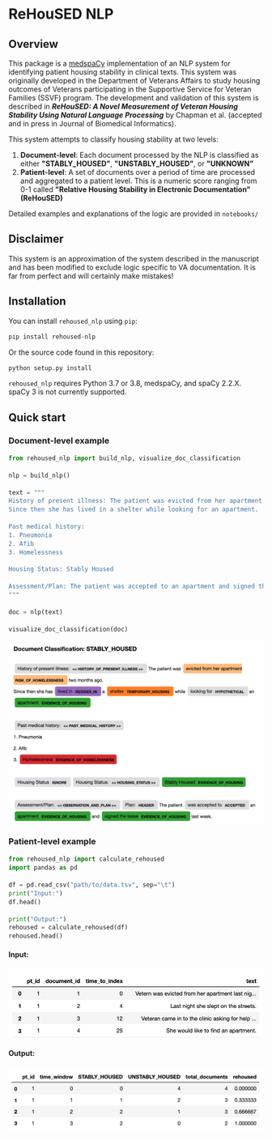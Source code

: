 # ReHouSED NLP
## Overview
This package is a [medspaCy](https://github.com/medspacy/medspacy) implementation of an NLP system for identifying patient housing stability in clinical texts.
This system was originally developed in the Department of Veterans Affairs to study housing outcomes of Veterans participating
in the Supportive Service for Veteran Families (SSVF) program. The development and validation of this system is described in
***ReHouSED: A Novel Measurement of Veteran Housing Stability Using Natural Language Processing*** by Chapman et al. (accepted and in press in Journal of Biomedical Informatics).

This system attempts to classify housing stability at two levels:
1. **Document-level**: Each document processed by the NLP is classified as either **"STABLY_HOUSED"**, **"UNSTABLY_HOUSED"**, or **"UNKNOWN"**
2. **Patient-level**: A set of documents over a period of time are processed and aggregated to a patient level. This is a numeric score
ranging from 0-1 called **"Relative Housing Stability in Electronic Documentation" (ReHouSED)**

Detailed examples and explanations of the logic are provided in `notebooks/`

## Disclaimer
This system is an approximation of the system described in the manuscript and has been modified to exclude logic specific to VA 
documentation. It is far from perfect and will certainly make mistakes!

## Installation
You can install `rehoused_nlp` using `pip`:
```bash
pip install rehoused-nlp
```

Or the source code found in this repository:
```python
python setup.py install
```

`rehoused_nlp` requires Python 3.7 or 3.8, medspaCy, and spaCy 2.2.X. spaCy 3 is not currently supported.

## Quick start

### Document-level example
```python
from rehoused_nlp import build_nlp, visualize_doc_classification

nlp = build_nlp()

text = """
History of present illness: The patient was evicted from her apartment two months ago. 
Since then she has lived in a shelter while looking for an apartment.

Past medical history:
1. Pneumonia
2. Afib
3. Homelessness

Housing Status: Stably Housed

Assessment/Plan: The patient was accepted to an apartment and signed the lease last week. 
"""

doc = nlp(text)

visualize_doc_classification(doc)
```

![Example document](./images/visualize_doc_example.png)

### Patient-level example
```python
from rehoused_nlp import calculate_rehoused
import pandas as pd

df = pd.read_csv("path/to/data.tsv", sep="\t")
print("Input:")
df.head()

print("Output:")
rehoused = calculate_rehoused(df)
rehoused.head()

```
#### Input:
![Example input data](./images/input_data_example.png)

#### Output:
![Example output data](./images/output_data_example.png)
